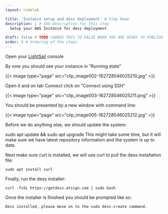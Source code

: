 ```yaml
---
layout: codelab

title: 'Instance setup and dess deployment' # Step Name
description: | # SEO Description for this step
  Setup your AWS Instance for dess deployment

draft: false # TODO CHANGE THIS TO FALSE WHEN YOU ARE READY TO PUBLISH THE PAGE
order: 5 # Ordering of the steps
---
```



Open your [LightSail](https://lightsail.aws.amazon.com/) console

By now you should see your instance in “Running state”

{{< image type="page" src="clip_image002-162728546025210.jpg" >}}

Open it and on tab Connect click on “Connect using SSH”

{{< image type="page" src="clip_image003-162728546025211.png" >}}

You should be presented by a new window with command line:

{{< image type="page" src="clip_image005-162728546025212.jpg" >}}

Before we do anything else, we should update the system:

sudo apt update && sudo apt upgrade
This might take some time, but it will make sure we have latest repository information and the system is up to date.

Next make sure curl is installed, we will use curl to pull the dess installation file:

```sudo apt install curl```

Finally, run the dess installer:

```curl -fsSL https://getdess.atsign.com | sudo bash```

Once the installer is finished you should be prompted like so:

```Dess installed, please move on to the sudo dess-create command.```
